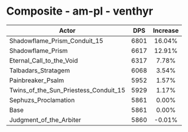 # Composite - am-pl - venthyr
| Actor | DPS | Increase |
|---|:---:|:---:|
|Shadowflame_Prism_Conduit_15|6801|16.04%|
|Shadowflame_Prism|6617|12.91%|
|Eternal_Call_to_the_Void|6317|7.78%|
|Talbadars_Stratagem|6068|3.54%|
|Painbreaker_Psalm|5952|1.57%|
|Twins_of_the_Sun_Priestess_Conduit_15|5929|1.17%|
|Sephuzs_Proclamation|5861|0.00%|
|Base|5861|0.00%|
|Judgment_of_the_Arbiter|5860|-0.01%|

